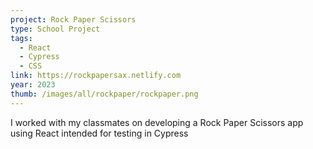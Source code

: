 ```yaml
---
project: Rock Paper Scissors
type: School Project
tags:
  - React
  - Cypress
  - CSS
link: https://rockpapersax.netlify.com
year: 2023
thumb: /images/all/rockpaper/rockpaper.png
---
```


I worked with my classmates on developing a Rock Paper Scissors app using React intended for testing in Cypress
